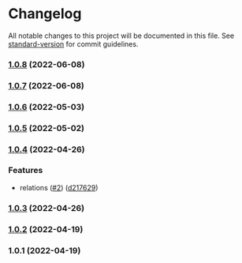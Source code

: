 # Changelog

All notable changes to this project will be documented in this file. See [standard-version](https://github.com/conventional-changelog/standard-version) for commit guidelines.

### [1.0.8](https://github.com/starwit/templatetest/compare/v1.0.7...v1.0.8) (2022-06-08)

### [1.0.7](https://github.com/starwit/templatetest/compare/v1.0.6...v1.0.7) (2022-06-08)

### [1.0.6](https://github.com/starwit/templatetest/compare/v1.0.5...v1.0.6) (2022-05-03)

### [1.0.5](https://github.com/starwit/templatetest/compare/v1.0.4...v1.0.5) (2022-05-02)

### [1.0.4](https://github.com/starwit/templatetest/compare/v1.0.3...v1.0.4) (2022-04-26)


### Features

* relations ([#2](https://github.com/starwit/templatetest/issues/2)) ([d217629](https://github.com/starwit/templatetest/commit/d217629e3f3f1e7f0650eff0865c11fa332320fd))

### [1.0.3](https://github.com/starwit/templatetest/compare/v1.0.2...v1.0.3) (2022-04-26)

### [1.0.2](https://github.com/starwit/templatetest/compare/v1.0.1...v1.0.2) (2022-04-19)

### 1.0.1 (2022-04-19)
